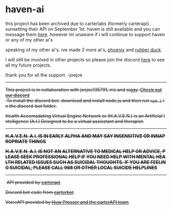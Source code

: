 # haven-ai

this project has been archived due to carterlabs (formerly carterapi) sunsetting their API on September 1st. haven is still available and you can message them [here](https://www.carter.chat/agent/649f2e847579c18c6eb4792b/joejoe/h.a.v.e.n). however im unaware if i will continue to support haven or any of my other ai's

speaking of my other ai's. ive made 2 more ai's, [phoenix](https://www.carter.chat/agent/646fd82f8c1f1c4b255f278c/joejoe/phoenix) and [rubber duck](https://www.carter.chat/agent/64889c91811bc7c958ffa558/joejoe/rubber-duck).

I will still be involved in other projects so please join the discord [here](https://discord.gg/dPjRmm6SEs) to see all my future projects.

thank you for all the support.
-joejoe


** **


~~This project is in collaboration with joejoe135791, iris and siggy. [Check out our discord](https://discord.gg/dPjRmm6SEs)
  To install the discord bot. download and install node.js and then run ```npm i``` in the discord-bot folder.~~
    

 ~~Health Accomadating Virtual Engine Network or (H.A.V.E.N.) is an Artificial Intelligence (A.I.) Designed to be a virtual assisstant and therapist.~~
** **

~~**H.A.V.E.N. A.I. IS IN EARLY ALPHA AND MAY SAY INSENSITIVE OR INNAPROPRIATE THINGS**~~

 ~~**H.A.V.E.N. A.I. IS NOT AN ALTERNATIVE TO MEDICAL HELP OR ADVICE, PLEASE SEEK PROFESSIONAL HELP IF YOU NEED HELP WITH MENTAL HEALTH RELATED ISSUES SUCH AS SUICIDAL THOUGHTS. IF YOU ARE FEELING SUICIDAL, PLEASE CALL 988 OR OTHER LOCAL SUICIDE HELPLINES**~~ 
    
 ** **
    
  ~~API provided by [carterapi](https://carterapi.com)~~
  
  ~~Discord bot code from [carterbot](https://github.com/kieranperk/CarterBot)~~ 
  
  ~~VoiceAPI provided by [Huw Prosser and the carterAPI team](https://github.com/huwprosser/carter-voice-assistant)~~
